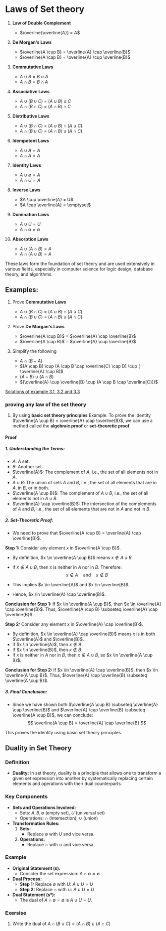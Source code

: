 # Laws of Set theory

1. **Law of Double Complement**
   - $\overline{\overline{A}} = A$

2. **De Morgan's Laws**
   - $\overline{A \cup B} = \overline{A} \cap \overline{B}$
   - $\overline{A \cap B} = \overline{A} \cup \overline{B}$

3. **Commutative Laws**
   - $A \cup B = B \cup A$
   - $A \cap B = B \cap A$

4. **Associative Laws**
   - $A \cup (B \cup C)$ = $(A \cup B) \cup C$
   - $A \cap (B \cap C)$ = $(A \cap B) \cap C$

5. **Distributive Laws**
   - $A \cup (B \cap C)$ = $(A \cup B) \cap (A \cup C)$
   - $A \cap (B \cup C)$ = $(A \cap B) \cup (A \cap C)$

6. **Idempotent Laws**
   - $A \cup A = A$
   - $A \cap A = A$

7. **Identity Laws**
   - $A \cup \emptyset = A$
   - $A \cap U = A$

8. **Inverse Laws**
   - $A \cup \overline{A} = U$
   - $A \cap \overline{A} = \emptyset$

9. **Domination Laws**
   - $A \cup U = U$
   - $A \cap \emptyset = \emptyset$

10. **Absorption Laws**
    - $A \cup (A \cap B) = A$
    - $A \cap (A \cup B) = A$

These laws form the foundation of set theory and are used extensively in various fields, especially in computer science for logic design, database theory, and algorithms.

## Examples:

1. Prove **Commutative Laws**
   - $A \cup (B \cap C)$ = $(A \cup B) \cap (A \cup C)$
   - $A \cap (B \cup C)$ = $(A \cap B) \cup (A \cap C)$

2. Prove **De Morgan's Laws**  
   - $\overline{A \cup B}$ = $\overline{A} \cap \overline{B}$
   - $\overline{A \cap B}$ = $\overline{A} \cup \overline{B}$

3. Simplify the following
   - $A \cap (B - A)$
   - $(A \cap B) \cup (A \cap B \cap \overline{C} \cap D) \cup ( \overline{A} \cap B)$
   - $(A - B) \cup (A \cap B)$
   - $(\overline{A} \cup \overline{B} \cup (A \cap B \cap \overline{C}))$

[Solutions of example 3.1, 3.2 and 3.3](https://youtu.be/YB4vDSC-I4o)

### proving any law of the set theory
1. By using **basic set theory principles**
Example: 
To prove the identity $\overline{A \cup B} = \overline{A} \cap \overline{B}$, we can use a method called the **algebraic proof** or **set-theoretic proof**.

#### Proof

##### 1. **Understanding the Terms:**
   - $A$: A set.
   - $B$: Another set.
   - $\overline{A}$: The complement of $A$, i.e., the set of all elements not in $A$.
   - $A \cup B$: The union of sets $A$ and $B$, i.e., the set of all elements that are in $A$, in $B$, or in both.
   - $\overline{A \cup B}$: The complement of $A \cup B$, i.e., the set of all elements not in $A \cup B$.
   - $\overline{A} \cap \overline{B}$: The intersection of the complements of $A$ and $B$, i.e., the set of all elements that are not in $A$ and not in $B$.

##### 2. **Set-Theoretic Proof:**
   - We need to prove that $\overline{A \cup B} = \overline{A} \cap \overline{B}$.
   
   **Step 1:** Consider any element $x$ in $\overline{A \cup B}$.
   - By definition, $x \in \overline{A \cup B}$ means $x \notin A \cup B$.
   - If $x \notin A \cup B$, then $x$ is neither in $A$ nor in $B$. Therefore:
     $$x \notin A \quad \text{and} \quad x \notin B$$

   - This implies $x \in \overline{A}$ and $x \in \overline{B}$.
   - Hence, $x \in \overline{A} \cap \overline{B}$.
   
   **Conclusion for Step 1:** If $x \in \overline{A \cup B}$, then $x \in \overline{A} \cap \overline{B}$. Thus, $\overline{A \cup B} \subseteq \overline{A} \cap \overline{B}$.

   **Step 2:** Consider any element $x$ in $\overline{A} \cap \overline{B}$.
   - By definition, $x \in \overline{A} \cap \overline{B}$ means $x$ is in both $\overline{A}$ and $\overline{B}$.
   - If $x \in \overline{A}$, then $x \notin A$.
   - If $x \in \overline{B}$, then $x \notin B$.
   - If $x$ is neither in $A$ nor in $B$, then $x \notin A \cup B$, so $x \in \overline{A \cup B}$.
   
   **Conclusion for Step 2:** If $x \in \overline{A} \cap \overline{B}$, then $x \in \overline{A \cup B}$. Thus, $\overline{A} \cap \overline{B} \subseteq \overline{A \cup B}$.

##### 3. **Final Conclusion:**
   - Since we have shown both $\overline{A \cup B} \subseteq \overline{A} \cap \overline{B}$ and $\overline{A} \cap \overline{B} \subseteq \overline{A \cup B}$, we can conclude:
     $$
     \overline{A \cup B} = \overline{A} \cap \overline{B}
     $$
     
This proves the identity using basic set theory principles.

## Duality in Set Theory

### **Definition**
   - **Duality:** In set theory, duality is a principle that allows one to transform a given set expression into another by systematically replacing certain elements and operations with their dual counterparts.

### **Key Components**
   - **Sets and Operations Involved:**
     - Sets: $A, B, \emptyset$ (empty set), $U$ (universal set)
     - Operations: $\cap$ (intersection), $\cup$ (union)
   - **Transformation Rules:**
     1. **Sets:**
        - Replace $\emptyset$ with $U$ and vice versa.
     2. **Operations:**
        - Replace $\cap$ with $\cup$ and vice versa.

### **Example**
   - **Original Statement (s):**
     - Consider the set expression: $A \cap \emptyset = \emptyset$
   - **Dual Process:**
     - **Step 1:** Replace $\emptyset$ with $U$: $A \cup U = U$
     - **Step 2:** Replace $\cap$ with $\cup$: $A \cup U = U$
   - **Dual Statement (sᵈ):**
     - The dual of $A \cap \emptyset = \emptyset$ is $A \cup U = U$.

### Exersise
1. Write the dual of $A \cap (B \cup C) = (A \cap B) \cup (A \cap C)$













